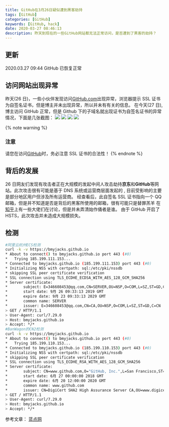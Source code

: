 ```yaml
---
title: GitHub在3月26日疑似遭到黑客劫持
tags: [GitHub]
categories: [GitHub]
keywords: [GitHub, hack]
date: 2020-03-27 08:46:13
description: 昨天到现在的一些GitHub网站都无法正常访问，是否遭到了黑客的劫持？
---
```


## 更新

2020.03.27 09:44 GitHub 已恢复正常

## 访问网站出现异常

昨天(26 日)，一些小伙伴发现访问[GitHub.com](https://github.com)出现异常，浏览器提示 SSL 证书为自签名证书，但是博主并未出现异常，所以并未有有关的信息。
在今天(27 日),博主访问 GitHub 正常，但是 Github 下的子域名就出现证书为自签名证书的异常情况，下面是几张截图：
![](https://cdn.bmyjacks.io/img/20200327082152.png?x-oss-process=style/style)
![](https://cdn.bmyjacks.io/img/20200327082209.png?x-oss-process=style/style)
![](https://cdn.bmyjacks.io/img/20200327082320.png?x-oss-process=style/style)
![](https://cdn.bmyjacks.io/img/20200327082245.png?x-oss-process=style/style)

{% note warning %}

### 注意

请您在访问[GitHub](https://github.com)时，务必注意 SSL 证书的合法性！
{% endnote %}

## 背后的发展

26 日网友们发现有攻击者正在大规模的发起中间人攻击劫持**京东**和**GitHub**等网站。此次攻击很有可能是基于 DNS 系统或运营商层面发起的 , 目前受影响的主要是部分地区用户但涉及所有运营商。
经查看后，此自签名 SSL 证书指向一个 QQ 邮箱，但是并不知道是否是背后的黑客所使用的邮箱，很有可能只是替罪羔羊
在[知乎](https://www.zhihu.com/question/382718053)上有一些大佬们在讨论，但是并未弄清始作俑者是谁。
由于 GitHub 开启了 HSTS，此次攻击并未造成大规模损失。

## 检测

```bash
#阿里云杭州ECS检测
curl -k -v https://bmyjacks.github.io
* About to connect() to bmyjacks.github.io port 443 (#0)
*   Trying 185.199.111.153...
* Connected to bmyjacks.github.io (185.199.111.153) port 443 (#0)
* Initializing NSS with certpath: sql:/etc/pki/nssdb
* skipping SSL peer certificate verification
* SSL connection using TLS_ECDHE_ECDSA_WITH_AES_128_GCM_SHA256
* Server certificate:
*       subject: E=346608453@qq.com,CN=SERVER,OU=NSP,O=COM,L=SZ,ST=GD,C=CN
*       start date: 9月 26 09:33:13 2019 GMT
*       expire date: 9月 23 09:33:13 2029 GMT
*       common name: SERVER
*       issuer: E=346608453@qq.com,CN=CA,OU=NSP,O=COM,L=SZ,ST=GD,C=CN
> GET / HTTP/1.1
> User-Agent: curl/7.29.0
> Host: bmyjacks.github.io
> Accept: */*
#BanWagon的CN2检测
curl -k -v https://bmyjacks.github.io
* About to connect() to bmyjacks.github.io port 443 (#0)
*   Trying 185.199.110.153...
* Connected to bmyjacks.github.io (185.199.110.153) port 443 (#0)
* Initializing NSS with certpath: sql:/etc/pki/nssdb
* skipping SSL peer certificate verification
* SSL connection using TLS_ECDHE_RSA_WITH_AES_128_GCM_SHA256
* Server certificate:
*       subject: CN=www.github.com,O="GitHub, Inc.",L=San Francisco,ST=California,C=US
*       start date: 6月 27 00:00:00 2018 GMT
*       expire date: 6月 20 12:00:00 2020 GMT
*       common name: www.github.com
*       issuer: CN=DigiCert SHA2 High Assurance Server CA,OU=www.digicert.com,O=DigiCert Inc,C=US
> GET / HTTP/1.1
> User-Agent: curl/7.29.0
> Host: bmyjacks.github.io
> Accept: */*
```

参考文章：
[蓝点网](https://www.landiannews.com/archives/71707.html)
